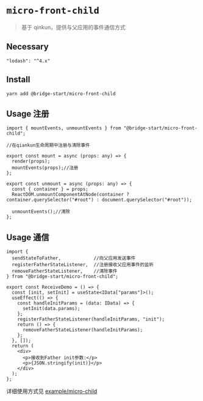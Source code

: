 # `micro-front-child`

> 基于 qinkun，提供与父应用的事件通信方式

## Necessary

```$xslt
"lodash": "^4.x"
```

## Install

```
yarn add @bridge-start/micro-front-child
```

## Usage 注册

```
import { mountEvents, unmountEvents } from "@bridge-start/micro-front-child";

//在qiankun生命周期中注册与清除事件

export const mount = async (props: any) => {
  render(props);
  mountEvents(props);//注册
};

export const unmount = async (props: any) => {
  const { container } = props;
  ReactDOM.unmountComponentAtNode(container ? container.querySelector("#root") : document.querySelector("#root"));

  unmountEvents();//清除
};
```

## Usage 通信

```$xslt
import {
  sendStateToFather,            //向父应用发送事件
  registerFatherStateListener,  //注册接收父应用事件的监听
  removeFatherStateListener,    //清除事件
} from "@bridge-start/micro-front-child";

export const ReceiveDemo = () => {
  const [init, setInit] = useState<IData["params"]>();
  useEffect(() => {
    const handleInitParams = (data: IData) => {
      setInit(data.params);
    };
    registerFatherStateListener(handleInitParams, "init");
    return () => {
      removeFatherStateListener(handleInitParams);
    };
  }, []);
  return (
    <div>
      <p>接收到Father init参数:</p>
      <p>{JSON.stringify(init)}</p>
    </div>
  );
};

```

详细使用方式见 [example/micro-child](https://github.com/zxeryu/start/tree/master/example/micro-child)

